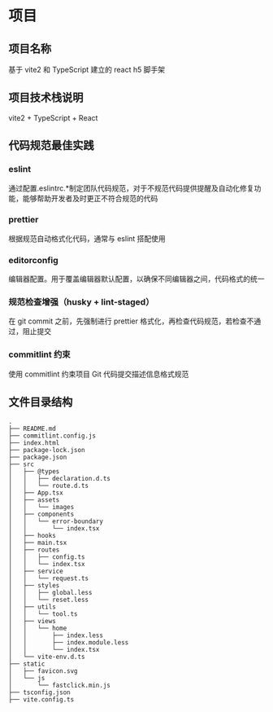 # 项目

## 项目名称

基于 vite2 和 TypeScript 建立的 react h5 脚手架

## 项目技术栈说明

vite2 + TypeScript + React

## 代码规范最佳实践

### eslint

通过配置.eslintrc.\*制定团队代码规范，对于不规范代码提供提醒及自动化修复功能，能够帮助开发者及时更正不符合规范的代码

### prettier

根据规范自动格式化代码，通常与 eslint 搭配使用

### editorconfig

编辑器配置。用于覆盖编辑器默认配置，以确保不同编辑器之间，代码格式的统一

### 规范检查增强（husky + lint-staged）

在 git commit 之前，先强制进行 prettier 格式化，再检查代码规范，若检查不通过，阻止提交

### commitlint 约束

使用 commitlint 约束项目 Git 代码提交描述信息格式规范

## 文件目录结构

```
.
├── README.md
├── commitlint.config.js
├── index.html
├── package-lock.json
├── package.json
├── src
│   ├── @types
│   │   ├── declaration.d.ts
│   │   └── route.d.ts
│   ├── App.tsx
│   ├── assets
│   │   └── images
│   ├── components
│   │   └── error-boundary
│   │       └── index.tsx
│   ├── hooks
│   ├── main.tsx
│   ├── routes
│   │   ├── config.ts
│   │   └── index.tsx
│   ├── service
│   │   └── request.ts
│   ├── styles
│   │   ├── global.less
│   │   └── reset.less
│   ├── utils
│   │   └── tool.ts
│   ├── views
│   │   └── home
│   │       ├── index.less
│   │       ├── index.module.less
│   │       └── index.tsx
│   └── vite-env.d.ts
├── static
│   ├── favicon.svg
│   └── js
│       └── fastclick.min.js
├── tsconfig.json
├── vite.config.ts
```
